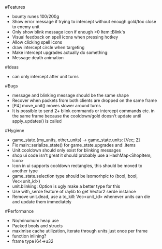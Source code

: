 #Features 
 * bounty runes 100/200g
 * Show error message if trying to intercept without enough gold/too close to enemy unit
 * Only show blink message icon if enough >0 Item::Blink's
 * Visual feedback on spell icons when pressing hotkey
 * Allow clicking spell icons
 * draw intercept circle when targeting
 * Make intercept upgrades actually do something
 * Message death animation

#Ideas
 * can only intercept after unit turns

#Bugs
 * message and blinking message should be the same shape
 * Recover when packets from both clients are dropped on the same frame
 * [P4] move_unit() moves slower around turns
 * It is possible to send 2+ blink commands or intercept commands etc. in the same frame because the cooldown/gold doesn't update until apply_updates() is called

#Hygiene
 * game_state.{my_units, other_units} -> game_state.units: [Vec<Unit>; 2]
 * Fix main::serialize_state() for game_state.upgrades and .items
 * Unit.cooldown should only exist for blinking messages
 * shop ui code isn't great it should probably use a HashMap<ShopItem, Icon>
 * Icon in ui supports cooldown rectangles, this should be moved to another type
 * game_state.selection type should be isomorhpic to (bool, bool, Vec<unit_id>)
 * unit.blinking: Option<bool> is ugly make a better type for this
 * Use with_serde feature of raylib to get Vector2 serde instance
 * Remove unit.dead, use a to_kill: Vec<unit_id> whenever units can die and update them immediately

#Performance
 * No/minumum heap use
 * Packed bools and structs
 * maximise cache utilization, iterate through units just once per frame
 * function inlining?
 * frame type i64->u32